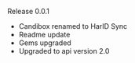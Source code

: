 Release 0.0.1
* Candibox renamed to HarID Sync
* Readme update
* Gems upgraded
* Upgraded to api version 2.0
